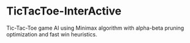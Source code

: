 # TicTacToe-InterActive
Tic-Tac-Toe game AI using Minimax algorithm with alpha-beta pruning optimization and fast win heuristics.

